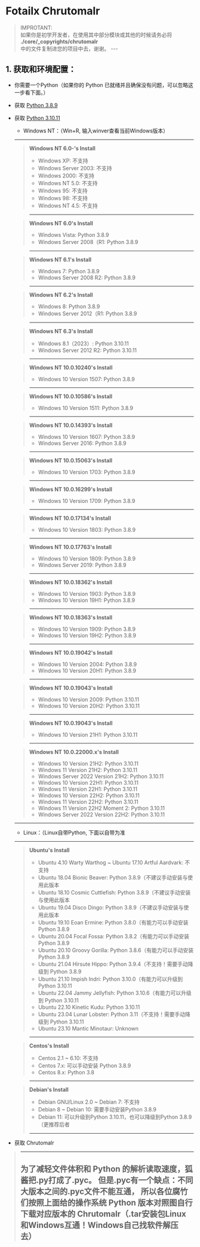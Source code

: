 # Fotailx Chrutomalr
> IMPROTANT:\
> 如果你是初学开发者，在使用其中部分模块或其他的时候请务必将\
> **./core/_copyrights/chrutomalr**\
> 中的文件复制进您的项目中去，谢谢。
\---


## 1. 获取和环境配置：
- 你需要一个Python（如果你的 Python 已就绪并且确保没有问题，可以忽略这一步看下面。）
- 获取 [Python 3.8.9](https://www.python.org/downloads/release/python-389/)
- 获取 [Python 3.10.11](https://www.python.org/downloads/release/python-31011/)

  - Windows NT：（Win+R, 输入winver查看当前Windows版本）                                                                                                           
  - ---
  > **Windows NT 6.0-'s Install**
  > - Windows XP: 不支持
  > - Windows Server 2003: 不支持
  > - Windows 2000: 不支持
  > - Windows NT 5.0: 不支持
  > - Windows 95: 不支持
  > - Windows 98: 不支持
  > - Windows NT 4.5: 不支持


  > ---


  > **Windows NT 6.0's Install**
  > - Windows Vista: Python 3.8.9
  > - Windows Server 2008（R1: Python 3.8.9


  > ---


  > **Windows NT 6.1's Install**
  > - Windows 7: Python 3.8.9
  > - Windows Server 2008 R2: Python 3.8.9


  > ---


  > **Windows NT 6.2's Install**
  > - Windows 8: Python 3.8.9
  > - Windows Server 2012（R1: Python 3.8.9


  > ---


  > **Windows NT 6.3's Install**
  > - Windows 8.1（2023）: Python 3.10.11
  > - Windows Server 2012 R2: Python 3.10.11


  > ---


  > **Windows NT 10.0.10240's Install**
  > - Windows 10 Version 1507: Python 3.8.9


  > ---


  > **Windows NT 10.0.10586's Install**
  > - Windows 10 Version 1511: Python 3.8.9


  > ---


  > **Windows NT 10.0.14393's Install**
  > - Windows 10 Version 1607: Python 3.8.9
  > - Windows Server 2016: Python 3.8.9


  > ---


  > **Windows NT 10.0.15063's Install**
  > - Windows 10 Version 1703: Python 3.8.9


  > ---


  > **Windows NT 10.0.16299's Install**
  > - Windows 10 Version 1709: Python 3.8.9


  > ---


  > **Windows NT 10.0.17134's Install**
  > - Windows 10 Version 1803: Python 3.8.9


  > ---


  > **Windows NT 10.0.17763's Install**
  > - Windows 10 Version 1809: Python 3.8.9
  > - Windows Server 2019: Python 3.8.9


  > ---


  > **Windows NT 10.0.18362's Install**
  > - Windows 10 Version 1903: Python 3.8.9
  > - Windows 10 Version 19H1: Python 3.8.9


  > ---


  > **Windows NT 10.0.18363's Install**
  > - Windows 10 Version 1909: Python 3.8.9
  > - Windows 10 Version 19H2: Python 3.8.9


  > ---


  > **Windows NT 10.0.19042's Install**
  > - Windows 10 Version 2004: Python 3.8.9
  > - Windows 10 Version 20H1: Python 3.8.9


  > ---


  > **Windows NT 10.0.19043's Install**
  > - Windows 10 Version 2009: Python 3.10.11
  > - Windows 10 Version 20H2: Python 3.10.11


  > ---


  > **Windows NT 10.0.19043's Install**
  > - Windows 10 Version 21H1: Python 3.10.11


  > ---


  > **Windows NT 10.0.22000.x's Install**
  > - Windows 10 Version 21H2: Python 3.10.11
  > - Windows 11 Version 21H2: Python 3.10.11
  > - Windows Server 2022 Version 21H2: Python 3.10.11
  > - Windows 10 Version 22H1: Python 3.10.11
  > - Windows 11 Version 22H1: Python 3.10.11
  > - Windows 10 Version 22H2: Python 3.10.11
  > - Windows 11 Version 22H2: Python 3.10.11
  > - Windows 11 Version 22H2 Moment 2: Python 3.10.11
  > - Windows Server 2022 Version 22H2: Python 3.10.11
  - ---
  - Linux：（Linux自带Python, 下面以自带为准
  - ---

  > **Ubuntu's Install**
  > - Ubuntu 4.10 Warty Warthog ~ Ubuntu 17.10 Artful Aardvark: 不支持
  > - Ubuntu 18.04 Bionic Beaver: Python 3.8.9（不建议手动安装与使用此版本
  > - Ubuntu 18.10 Cosmic Cuttlefish: Python 3.8.9（不建议手动安装与使用此版本
  > - Ubuntu 19.04 Disco Dingo: Python 3.8.9（不建议手动安装与使用此版本
  > - Ubuntu 19.10 Eoan Ermine: Python 3.8.0（有能力可以手动安装 Python 3.8.9
  > - Ubuntu 20.04 Focal Fossa: Python 3.8.2（有能力可以手动安装 Python 3.8.9
  > - Ubuntu 20.10 Groovy Gorilla: Python 3.8.6（有能力可以手动安装 Python 3.8.9
  > - Ubuntu 21.04 Hirsute Hippo: Python 3.9.4（不支持！需要手动降级到 Python 3.8.9
  > - Ubuntu 21.10 Impish Indri: Python 3.10.0（有能力可以升级到Python 3.10.11
  > - Ubuntu 22.04 Jammy Jellyfish: Python 3.10.6（有能力可以升级到 Python 3.10.11
  > - Ubuntu 22.10 Kinetic Kudu: Python 3.10.11
  > - Ubuntu 23.04 Lunar Lobster: Python 3.11（不支持！需要手动降级到 Python 3.10.11  
  > - Ubuntu 23.10 Mantic Minotaur: Unknown


  > ---


  > **Centos's Install**
  > - Centos 2.1 ~ 6.10: 不支持
  > - Centos 7.x: 可以手动安装 Python 3.8.9
  > - Centos 8.x: Python 3.8

  > ---

  > **Debian's Install**
  > - Debian GNU/Linux 2.0 ~ Debian 7: 不支持
  > - Debian 8 ~ Debian 10: 需要手动安装Python 3.8.9
  > - Debian 11: 可以升级到Python 3.10.11，也可以降级到Python 3.8.9（更推荐后者
  > ---
 
 - 获取 Chrutomalr
  > ---
  > 为了减轻文件体积和 Python 的**解析读取**速度，狐酱把.py打成了.pyc。
  > 但是.pyc有一个缺点：不同大版本之间的.pyc文件不能互通，
  > 所以各位腐竹们按照上面给的操作系统 Python 版本对照图自行下载对应版本的 Chrutomalr（**.tar安装包Linux和Windows互通！Windows自己找软件解压去**）
  > ---
